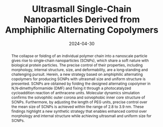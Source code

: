 ---
title: "Ultrasmall Single‐Chain Nanoparticles Derived from Amphiphilic Alternating Copolymers"
authors:
- Chufeng Qi
- 朱有亮
- Huanyu Zhao
- Zhong‐Yuan Lu
date: "2024-04-30"
doi: "10.1002/marc.202400087"
publish_types: ["期刊文章"]
publication: "Macromolecular Rapid Communications"
publication_short: "Macromol. Rapid Commun."
abstract: "The collapse or folding of an individual polymer chain into a  nanoscale particle gives rise to single‐chain nanoparticles (SCNPs),  which share a soft nature with biological protein particles. The precise  control of their properties, including morphology, internal structure,  size, and deformability, are a long‐standing and challenging pursuit.  Herein, a new strategy based on amphiphilic alternating copolymers for  producing SCNPs with ultrasmall size and uniform structure is presented.  SCNPs are obtained by folding the designed alternating copolymer in  N,N‐dimethylformamide (DMF) and fixing it through a photocatalyzed  cycloaddition reaction of anthracene units. Molecular dynamics  simulation confirms the solvophilic outer corona and solvophobic inner  core structure of SCNPs. Furthermore, by adjusting the length of PEG  units, precise control over the mean size of SCNPs is achieved within  the range of 2.8 to 3.9 nm. These findings highlight a new  synthetic strategy that enables enhanced control over morphology and  internal structure while achieving ultrasmall and uniform size for  SCNPs."
url_pdf: "https://onlinelibrary.wiley.com/doi/10.1002/marc.202400087"
---
